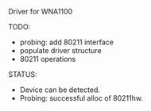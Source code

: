 Driver for WNA1100

TODO:
- probing: add 80211 interface
- populate driver structure
- 80211 operations

STATUS:
- Device can be detected. 
- Probing: successful alloc of 80211hw. 
